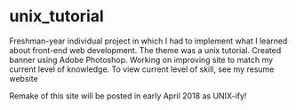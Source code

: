 # unix_tutorial
Freshman-year individual project in which I had to implement what I learned about front-end web development. The theme was a unix tutorial.
Created banner using Adobe Photoshop. Working on improving site to match my current level of knowledge. To view current level of skill, see my resume website 

Remake of this site will be posted in early April 2018 as UNIX-ify!
